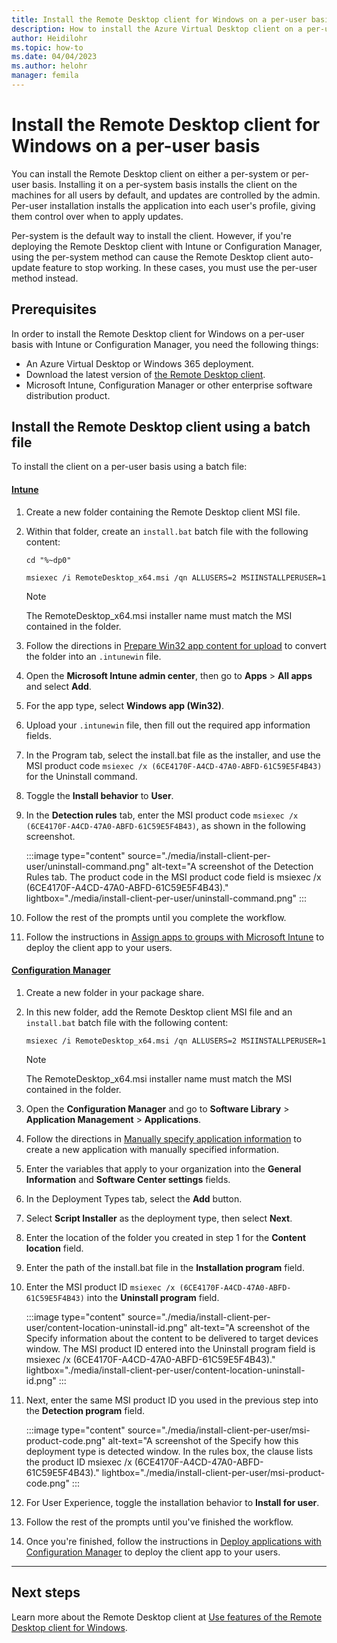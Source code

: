 ```yaml
---
title: Install the Remote Desktop client for Windows on a per-user basis - Azure
description: How to install the Azure Virtual Desktop client on a per-user basis using Intune or Configuration Manager.
author: Heidilohr
ms.topic: how-to
ms.date: 04/04/2023
ms.author: helohr
manager: femila
---
```

# Install the Remote Desktop client for Windows on a per-user basis

You can install the Remote Desktop client on either a per-system or per-user basis. Installing it on a per-system basis installs the client on the machines for all users by default, and updates are controlled by the admin. Per-user installation installs the application into each user's profile, giving them control over when to apply updates.

Per-system is the default way to install the client. However, if you're deploying the Remote Desktop client with Intune or Configuration Manager, using the per-system method can cause the Remote Desktop client auto-update feature to stop working. In these cases, you must use the per-user method instead.

## Prerequisites

In order to install the Remote Desktop client for Windows on a per-user basis with Intune or Configuration Manager, you need the following things:

- An Azure Virtual Desktop or Windows 365 deployment.
- Download the latest version of [the Remote Desktop client](./users/connect-windows.md?toc=/azure/virtual-desktop/toc.json&bc=/azure/virtual-desktop/breadcrumb/toc.json).
- Microsoft Intune, Configuration Manager or other enterprise software distribution product.

## Install the Remote Desktop client using a batch file

To install the client on a per-user basis using a batch file:

#### [Intune](#tab/intune)

1. Create a new folder containing the Remote Desktop client MSI file.

1. Within that folder, create an `install.bat` batch file with the following content:

   ```batch
   cd "%~dp0"
  
   msiexec /i RemoteDesktop_x64.msi /qn ALLUSERS=2 MSIINSTALLPERUSER=1
   ```

   >[!NOTE]
   >The RemoteDesktop_x64.msi installer name must match the MSI contained in the folder.  

1. Follow the directions in [Prepare Win32 app content for upload](/mem/intune/apps/apps-win32-prepare) to convert the folder into an `.intunewin` file.

1. Open the **Microsoft Intune admin center**, then go to **Apps** > **All apps** and select **Add**. 

1. For the app type, select **Windows app (Win32)**.

1. Upload your `.intunewin` file, then fill out the required app information fields.

1. In the Program tab, select the install.bat file as the installer, and use the MSI product code `msiexec /x (6CE4170F-A4CD-47A0-ABFD-61C59E5F4B43)` for the Uninstall command.

1. Toggle the **Install behavior** to **User**.

1. In the **Detection rules** tab, enter the MSI product code `msiexec /x (6CE4170F-A4CD-47A0-ABFD-61C59E5F4B43)`, as shown in the following screenshot.
   
    :::image type="content" source="./media/install-client-per-user/uninstall-command.png" alt-text="A screenshot of the Detection Rules tab. The product code in the MSI product code field is msiexec /x (6CE4170F-A4CD-47A0-ABFD-61C59E5F4B43)." lightbox="./media/install-client-per-user/uninstall-command.png" :::

1.  Follow the rest of the prompts until you complete the workflow.

1. Follow the instructions in [Assign apps to groups with Microsoft Intune](/mem/intune/apps/apps-deploy) to deploy the client app to your users.

#### [Configuration Manager](#tab/configmanager)

1. Create a new folder in your package share.

1. In this new folder, add the Remote Desktop client MSI file and an `install.bat` batch file with the following content:

   ```batch
   msiexec /i RemoteDesktop_x64.msi /qn ALLUSERS=2 MSIINSTALLPERUSER=1 
   ```

   >[!NOTE]
   >The RemoteDesktop_x64.msi installer name must match the MSI contained in the folder.

1. Open the **Configuration Manager** and go to **Software Library** > **Application Management** > **Applications**.

1. Follow the directions in [Manually specify application information](/mem/configmgr/apps/deploy-use/create-applications#bkmk_manual-app) to create a new application with manually specified information.

1. Enter the variables that apply to your organization into the **General Information** and **Software Center settings** fields.  

1. In the Deployment Types tab, select the **Add** button.  

1. Select **Script Installer** as the deployment type, then select **Next**.

1. Enter the location of the folder you created in step 1 for the **Content location** field.

1. Enter the path of the install.bat file in the **Installation program** field.

1. Enter the MSI product ID `msiexec /x (6CE4170F-A4CD-47A0-ABFD-61C59E5F4B43)` into the **Uninstall program** field.

    :::image type="content" source="./media/install-client-per-user/content-location-uninstall-id.png" alt-text="A screenshot of the Specify information about the content to be delivered to target devices window. The MSI product ID entered into the Uninstall program field is msiexec /x (6CE4170F-A4CD-47A0-ABFD-61C59E5F4B43)." lightbox="./media/install-client-per-user/content-location-uninstall-id.png" :::

1. Next, enter the same MSI product ID you used in the previous step into the **Detection program** field.

    :::image type="content" source="./media/install-client-per-user/msi-product-code.png" alt-text="A screenshot of the Specify how this deployment type is detected window. In the rules box, the clause lists the product ID msiexec /x (6CE4170F-A4CD-47A0-ABFD-61C59E5F4B43)." lightbox="./media/install-client-per-user/msi-product-code.png" :::

1. For User Experience, toggle the installation behavior to **Install for user**.

1. Follow the rest of the prompts until you've finished the workflow.

1. Once you're finished, follow the instructions in [Deploy applications with Configuration Manager](/mem/configmgr/apps/deploy-use/deploy-applications) to deploy the client app to your users.

---

## Next steps

Learn more about the Remote Desktop client at [Use features of the Remote Desktop client for Windows](./users/client-features-windows.md?toc=/azure/virtual-desktop/toc.json&bc=/azure/virtual-desktop/breadcrumb/toc.json).
